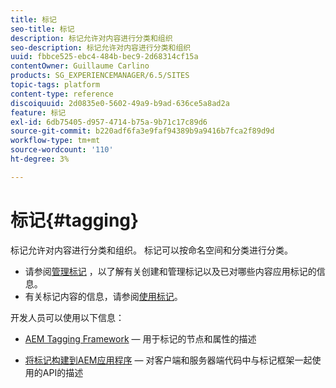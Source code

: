 ```yaml
---
title: 标记
seo-title: 标记
description: 标记允许对内容进行分类和组织
seo-description: 标记允许对内容进行分类和组织
uuid: fbbce525-ebc4-484b-bec9-2d68314cf15a
contentOwner: Guillaume Carlino
products: SG_EXPERIENCEMANAGER/6.5/SITES
topic-tags: platform
content-type: reference
discoiquuid: 2d0835e0-5602-49a9-b9ad-636ce5a8ad2a
feature: 标记
exl-id: 6db75405-d957-4714-b75a-9b71c17c89d6
source-git-commit: b220adf6fa3e9faf94389b9a9416b7fca2f89d9d
workflow-type: tm+mt
source-wordcount: '110'
ht-degree: 3%

---
```


# 标记{#tagging}

标记允许对内容进行分类和组织。 标记可以按命名空间和分类进行分类。

* 请参阅[管理标记](/help/sites-administering/tags.md) ，以了解有关创建和管理标记以及已对哪些内容应用标记的信息。
* 有关标记内容的信息，请参阅[使用标记](/help/sites-authoring/tags.md)。

开发人员可以使用以下信息：

* [AEM Tagging Framework](/help/sites-developing/framework.md)  — 用于标记的节点和属性的描述

* [将标记构建到AEM应用程序](/help/sites-developing/building.md)  — 对客户端和服务器端代码中与标记框架一起使用的API的描述
